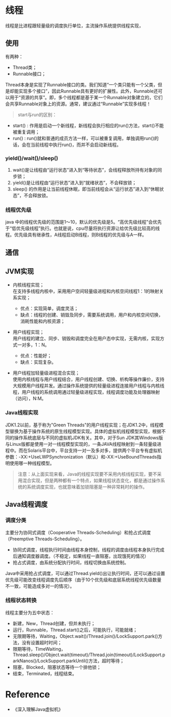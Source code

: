 # 线程
线程是比进程跟轻量级的调度执行单位，主流操作系统提供线程实现，

## 使用
有两种：
- Thread类；
- Runnable接口；

Thread本身是实现了Runnable接口的类。我们知道“一个类只能有一个父类，但是却能实现多个接口”，因此Runnable具有更好的扩展性。此外，Runnable还可以用于“资源的共享”。即，多个线程都是基于某一个Runnable对象建立的，它们会共享Runnable对象上的资源。通常，建议通过“Runnable”实现多线程！

> start与run的区别：
- start() : 作用是启动一个新线程，新线程会执行相应的run()方法，start()不能被重复调用；
- run()  : run()就和普通的成员方法一样，可以被重复调用，单独调用run()的话，会在当前线程中执行run()，而并不会启动新线程。

### yield()/wait()/sleep()
1. wait()是让线程由“运行状态”进入到“等待状态”，会线程释放所持有对象的同步锁；
2. yield()是让线程由“运行状态”进入到“就绪状态”，不会释放锁；
3. sleep() 的作用是让当前线程休眠，即当前线程会从“运行状态”进入到“休眠状态”，不会释放锁。

### 线程优先级
java 中的线程优先级的范围是1～10，默认的优先级是5。“高优先级线程”会优先于“低优先级线程”执行。也就是说，cpu尽量将执行资源让给优先级比较高的线程。优先级具有继承性，A线程启动B线程，则B线程的优先级与A一样。



## 通信



## JVM实现
- 内核线程实现；<br>
    在支持多线程内核中，采用用户空间轻量级进程和内核空间线程1：1的映射关系实现；
    - 优点：实现简单，调度灵活；
    - 缺点：线程的创建、销毁及同步，需要系统调用，用户和内核空间切换，消耗性能和内核资源；
    
- 用户线程实现；<br>
    用户线程的建立、同步、销毁和调度完全在用户态中实现，无需内核，实现方式一对多，1：N。
    - 优点：性能好；
    - 缺点：实现复杂。
    
- 用户线程加轻量级进程混合实现；<br>
    使用内核线程与用户线程结合，用户线程创建、切换、析构等操作廉价，支持大规模用户线程并发。通过操作系统提供的轻量级进程连接用户线程与内核线程，用户线程的系统调用通过轻量级进程实现，线程调度功能及处理器映射（访问），N:M。


### Java线程实现
JDK1.2以前，基于称为"Green Threads"的用户线程实现；在JDK1.2中，线程模型替换为基于操作系统的原生线程模型实现。具体的虚拟机线程模型实现，根据不同的操作系统底层与不同的虚拟机JDK有关。其中，对于Sun JDK其Windows版与Linux版都是使用一对一线程模型实现的，一条JAVA线程映射到一条轻量级进程中。而在Solaris平台中，平台支持一对一及多对多，提供两个平台专有虚拟机参数：-XX:+UseLWPSynchronization（默认）和-XX:+UseBoundThreads指明使用哪一种线程模型。

> 注意：从上面实现来看，Java的线程实现要不采用内核线程实现，要不采用混合实现，但是两种都有一个特点，如果线程状态变化，都是通过操作系统的系统调度实现，也就意味着加锁阻塞是一种非常耗时的操作。


## Java线程调度
### 调度分类
主要分为协同式调度（Cooperative Threads-Scheduling）和抢占式调度（Preemptive Threads-Scheduling）。
- 协同式调度，线程执行时间由线程本身控制，线程的调度由线程本身执行完成后通知调度器调度。（不稳定，如果线程一直阻塞，出现饿死的情况）
- 抢占式调度，由系统分配执行时间，线程切换由系统控制。

Java中采用抢占式调度，可以通过Thread.yield()出让执行时间，还可以通过设置优先级可能改变线程调度先后顺序（由于10个优先级和底层系统线程优先级数量不一致，可能造成多对一的情况）。

### 线程状态转换
线程主要分为五中状态：
- 新建，New，Thread创建，但并未执行；
- 运行，Runnable，Thread.start()之后，可能执行，可能就绪；
- 无限期等待，Waiting，Object.wait()/Thread.join()/LockSupport.park()方法，没有设置超时时间；
- 限期等待，TimeWaiting，Thread.sleep()/Object.wait(timeout)/Thread.join(timeout)/LockSupport.parkNanos()/LockSupport.parkUntil()方法，超时等待；
- 阻塞，Blocked，阻塞状态等待一个排他锁；
- 结束，Terminated，线程结束。




# Reference
- 《深入理解Java虚拟机》





